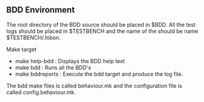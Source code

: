 ## BDD Environment

The root directory of the BDD source should be placed in $BDD.
All the test logs should be placed in $TESTBENCH and the name of the should be name $TESTBENCH/<name of bdd>.hibon.


Make target
* make help-bdd : Displays the BDD help text
* make bdd : Runs all the BDD's
* make bddreports : Execute the bdd target and produce the log file.

The bdd make files is called behaviour.mk and the configuration file is called config.behaviour.mk.


